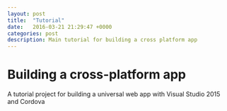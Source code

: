 ```yaml
---
layout: post
title:  "Tutorial"
date:   2016-03-21 21:29:47 +0000
categories: post
description: Main tutorial for building a cross platform app
---
```

# Building a cross-platform app
A tutorial project for building a universal web app with Visual Studio 2015 and Cordova
